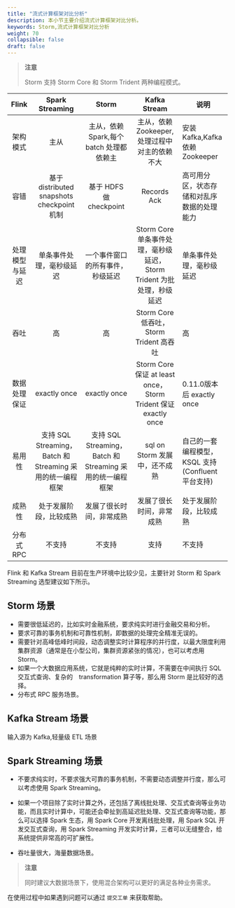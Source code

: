 ```yaml
---
title: "流式计算框架对比分析"
description: 本小节主要介绍流式计算框架对比分析。 
keywords: Storm,流式计算框架对比分析
weight: 70
collapsible: false
draft: false
---
```


> **注意**
>
> Storm 支持 Storm Core 和 Storm Trident 两种编程模式。

|     Flink      |                      Spark Streaming                      |                           Storm                           |                         Kafka Stream                         | 说明                                              |
| :------------: | :-------------------------------------------------------: | :-------------------------------------------------------: | :----------------------------------------------------------: | ------------------------------------------------- |
|    架构模式    |                           主从                            |         主从，依赖 Spark,每个 batch 处理都依赖主          |        主从，依赖 Zookeeper,处理过程中对主的依赖不大         | 安装 Kafka,Kafka 依赖 Zookeeper                   |
|      容错      |        基于 distributed snapshots checkpoint 机制         |                  基于 HDFS 做 checkpoint                  |                         Records Ack                          | 高可用分区，状态存储和对乱序数据的处理能力        |
| 处理模型与延迟 |                 单条事件处理，毫秒级延迟                  |             一个事件窗口的所有事件，秒级延迟              | Storm Core 单条事件处理，毫秒级延迟，Storm Trident 为批处理，秒级延迟 | 单条事件处理，毫秒级延迟                          |
|      吞吐      |                            高                             |                            高                             |           Storm Core 低吞吐，Storm Trident 高吞吐            | 高                                                |
|  数据处理保证  |                       exactly once                        |                       exactly once                        | Storm Core保证 at least once，Storm Trident 保证 exactly once | 0.11.0版本后 exactly once                         |
|     易用性     | 支持 SQL Streaming，Batch 和 Streaming 采用的统一编程框架 | 支持 SQL Streaming，Batch 和 Streaming 采用的统一编程框架 |                sql on Storm 发展中，还不成熟                 | 自己的一套编程模型，KSQL 支持(Confluent 平台支持) |
|     成熟性     |                  处于发展阶段，比较成熟                   |                 发展了很长时间，非常成熟                  |                   发展了很长时间，非常成熟                   | 处于发展阶段，比较成熟                            |
|   分布式 RPC   |                          不支持                           |                          不支持                           |                             支持                             | 不支持                                            |

Flink 和 Kafka Stream 目前在生产环境中比较少见，主要针对 Storm 和 Spark Streaming 选型建议如下所示。

## Storm 场景

- 需要很低延迟的，比如实时金融系统，要求纯实时进行金融交易和分析。
- 要求可靠的事务机制和可靠性机制，即数据的处理完全精准无误的。
- 需要针对高峰低峰时间段，动态调整实时计算程序的并行度，以最大限度利用集群资源（通常是在小型公司，集群资源紧张的情况），也可以考虑用 Storm。
- 如果一个大数据应用系统，它就是纯粹的实时计算，不需要在中间执行 SQL 交互式查询、复杂的　transformation 算子等，那么用 Storm 是比较好的选择。
- 分布式 RPC 服务场景。

## Kafka Stream 场景

输入源为 Kafka,轻量级 ETL 场景

## Spark Streaming 场景

- 不要求纯实时，不要求强大可靠的事务机制，不需要动态调整并行度，那么可以考虑使用 Spark Streaming。

- 如果一个项目除了实时计算之外，还包括了离线批处理、交互式查询等业务功能，而且实时计算中，可能还会牵扯到高延迟批处理、交互式查询等功能，那么可以选择 Spark 生态，用 Spark Core 开发离线批处理，用 Spark SQL 开发交互式查询，用 Spark Streaming 开发实时计算，三者可以无缝整合，给系统提供非常高的可扩展性。

- 吞吐量很大，海量数据场景。

> **注意**
>
> 同时建议大数据场景下，使用混合架构可以更好的满足各种业务需求。

在使用过程中如果遇到问题可以通过 `提交工单` 来获取帮助。
